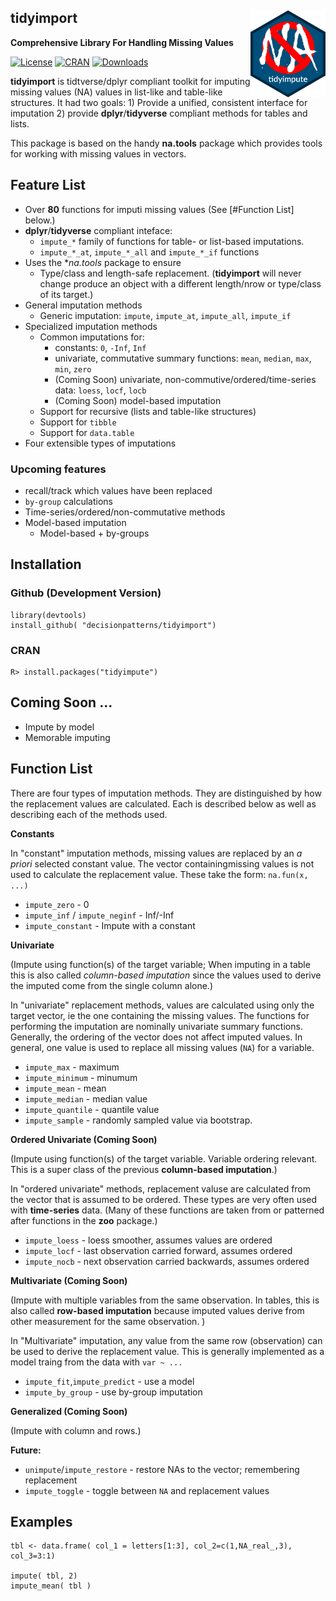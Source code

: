 
## tidyimport  <img src="man/figures/hexagon_blue_tidyimpute_v1.0.png"  width="120px" align="right">

**Comprehensive Library For Handling Missing Values** 

[![License](http://img.shields.io/badge/license-GPL%20%28%3E=%203%29-brightgreen.svg?style=flat)](http://www.gnu.org/licenses/gpl-3.0.html)
[![CRAN](http://www.r-pkg.org/badges/version/tidyimport)](https://cran.rstudio.com/web/packages/tidyimport/index.html)
[![Downloads](http://cranlogs.r-pkg.org/badges/tidyimport?color=brightgreen)](http://www.r-pkg.org/pkg/tidyimport)


**tidyimport** is tidtverse/dplyr compliant toolkit for imputing missing 
values (NA) values in list-like and table-like structures.
It had two goals: 1) Provide a unified, consistent interface for imputation
2) provide **dplyr**/**tidyverse** compliant methods for tables and lists. 

This package is based on the handy **na.tools** package which provides tools 
for working with missing values in vectors.

## Feature List
 
 * Over **80** functions for imputi missing values (See [#Function List] below.) 
 * **dplyr**/**tidyverse** compliant inteface:
   * `impute_*` family of functions for table- or list-based imputations.
   * `impute_*_at`, `impute_*_all` and `impute_*_if` functions 
 * Uses the **na.tools* package to ensure
   * Type/class and length-safe replacement. (**tidyimport** will never change 
     produce an object with a different length/nrow or type/class of its target.)
 * General imputation methods
   * Generic imputation: `impute`, `impute_at`, `impute_all`, `impute_if`
 * Specialized imputation methods
   * Common imputations for:
      * constants: `0`, `-Inf`, `Inf`
      * univariate, commutative summary functions: `mean`, `median`, `max`, `min`, `zero`
      * (Coming Soon) univariate, non-commutive/ordered/time-series data: `loess`, `locf`, `locb` 
      * (Coming Soon) model-based imputation
   * Support for recursive (lists and table-like structures)
   * Support for `tibble`
   * Support for `data.table`
  * Four extensible types of imputations


### Upcoming features

 * recall/track which values have been replaced
 * `by-group` calculations
 * Time-series/ordered/non-commutative methods
 * Model-based imputation 
   - Model-based + by-groups
   

## Installation

### Github (Development Version)

    library(devtools)
    install_github( "decisionpatterns/tidyimport")
    
    
### CRAN 

    R> install.packages("tidyimpute")


## Coming Soon ...

* Impute by model
* Memorable imputing
  

## Function List 

There are four types of imputation methods. They are distinguished by
how the replacement values are calculated. Each is described below as well as 
describing each of the methods used.

**Constants**

In "constant" imputation methods, missing values are replaced by an 
*a priori* selected constant value. The vector containingmissing values 
is not used to calculate the replacement value. These take the form: `na.fun(x, ...)`

 * `impute_zero` - 0 
 * `impute_inf` / `impute_neginf` - Inf/-Inf
 * `impute_constant` - Impute with a constant
 

**Univariate**

(Impute using function(s) of the target variable; When imputing in a table this 
is also called *column-based imputation* since the values used to derive the 
imputed come from the single column alone.)

In "univariate" replacement methods, values are calculated using 
only the target vector, ie the one containing the missing values. The functions 
for performing the imputation are nominally univariate summary functions. 
Generally, the ordering of the vector does not affect imputed values. In general,
one value is used to replace all missing values (`NA`) for a variable.

 * `impute_max` - maximum  
 * `impute_minimum` - minumum 
 * `impute_mean` - mean 
 * `impute_median` - median value
 * `impute_quantile` - quantile value
 * `impute_sample` - randomly sampled value via bootstrap.


**Ordered Univariate (Coming Soon)** 

(Impute using function(s) of the target variable. Variable ordering relevant. 
This is a super class of the previous **column-based imputation**.)

In "ordered univariate" methods, replacement valuse are calculated
from the vector that is assumed to be ordered. These types are very
often used with **time-series** data. (Many of these functions are taken from 
or patterned after functions in the **zoo** package.)

 * `impute_loess` - loess smoother, assumes values are ordered
 * `impute_locf` - last observation carried forward, assumes ordered 
 * `impute_nocb` - next observation carried backwards, assumes ordered

<!-- 
 * `na.structTS` - Kalman Filter replacement
 * `na.spline` - Interpolated replacement; Taken from the `zoo` package. 
 * `na.approx` - Interpolated replacement; Taken from the `zoo` package. 
 * `na.aggregate` - Replace by aggregate values Taken from the `zoo` package.
--> 
 
**Multivariate (Coming Soon)**

(Impute with multiple variables from the same observation. In tables, this is
also called **row-based imputation** because imputed values derive from other 
measurement for the same observation. )

In "Multivariate" imputation, any value from the same row (observation) can be 
used to derive the replacement value. This is generally implemented as a model 
traing from the data with `var ~ ...`

 * `impute_fit`,`impute_predict` - use a model 
 * `impute_by_group` - use by-group imputation


**Generalized (Coming Soon)** 

(Impute with column and rows.)

 
**Future:**

 * `unimpute`/`impute_restore` - restore NAs to the vector; remembering
    replacement
 * `impute_toggle` - toggle between `NA` and replacement values



## Examples

    tbl <- data.frame( col_1 = letters[1:3], col_2=c(1,NA_real_,3), col_3=3:1)
     
    impute( tbl, 2) 
    impute_mean( tbl )
    
